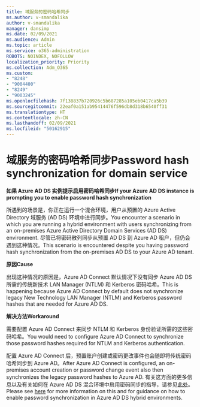 ```yaml
---
title: 域服务的密码哈希同步
ms.author: v-smandalika
author: v-smandalika
manager: dansimp
ms.date: 02/09/2021
ms.audience: Admin
ms.topic: article
ms.service: o365-administration
ROBOTS: NOINDEX, NOFOLLOW
localization_priority: Priority
ms.collection: Adm_O365
ms.custom:
- "8248"
- "9004400"
- "8249"
- "9003245"
ms.openlocfilehash: 7f138837b720926c5b687285a105eb0417ca5b39
ms.sourcegitcommit: 22eaf0a151ab95414476f596db8d318b6540ff31
ms.translationtype: HT
ms.contentlocale: zh-CN
ms.lasthandoff: 02/09/2021
ms.locfileid: "50162915"
---
```

# <a name="password-hash-synchronization-for-domain-service"></a><span data-ttu-id="a2b48-102">域服务的密码哈希同步</span><span class="sxs-lookup"><span data-stu-id="a2b48-102">Password hash synchronization for domain service</span></span>

<span data-ttu-id="a2b48-103">**如果 Azure AD DS 实例提示启用密码哈希同步**</span><span class="sxs-lookup"><span data-stu-id="a2b48-103">**If your Azure AD DS instance is prompting you to enable password hash synchronization**</span></span>

<span data-ttu-id="a2b48-104">所遇到的场景是，你正在运行一个混合环境，用户从预置的 Azure Active Directory 域服务 (AD DS) 环境中进行同步。</span><span class="sxs-lookup"><span data-stu-id="a2b48-104">You encounter a scenario in which you are running a hybrid environment with users synchronizing from an on-premises Azure Active Directory Domain Services (AD DS) environment.</span></span> <span data-ttu-id="a2b48-105">尽管已将密码散列同步从预置 AD DS 到 Azure AD 租户，但仍会遇到这种情况。</span><span class="sxs-lookup"><span data-stu-id="a2b48-105">This scenario is encountered despite you having password hash synchronization from the on-premises AD DS to your Azure AD tenant.</span></span>

<span data-ttu-id="a2b48-106">**原因**</span><span class="sxs-lookup"><span data-stu-id="a2b48-106">**Cause**</span></span>

<span data-ttu-id="a2b48-107">出现这种情况的原因是，Azure AD Connect 默认情况下没有同步 Azure AD DS 所需的传统新技术 LAN Manager (NTLM) 和 Kerberos 密码哈希。</span><span class="sxs-lookup"><span data-stu-id="a2b48-107">This is happening because Azure AD Connect by default does not synchronize legacy New Technology LAN Manager (NTLM) and Kerberos password hashes that are needed for Azure AD DS.</span></span>

<span data-ttu-id="a2b48-108">**解决方法**</span><span class="sxs-lookup"><span data-stu-id="a2b48-108">**Workaround**</span></span> 

<span data-ttu-id="a2b48-109">需要配置 Azure AD Connect 来同步 NTLM 和 Kerberos 身份验证所需的这些密码哈希。</span><span class="sxs-lookup"><span data-stu-id="a2b48-109">You would need to configure Azure AD Connect to synchronize those password hashes required for NTLM and Kerberos authentication.</span></span>

<span data-ttu-id="a2b48-110">配置 Azure AD Connect 后，预置账户创建或密码更改事件也会随即将传统密码哈希同步到 Azure AD。</span><span class="sxs-lookup"><span data-stu-id="a2b48-110">After Azure AD Connect is configured, an on-premises account creation or password change event also then synchronizes the legacy password hashes to Azure AD.</span></span> <span data-ttu-id="a2b48-111">有关这方面的更多信息以及有关如何在 Azure AD DS 混合环境中启用密码同步的指导，请参见[此处](https://docs.microsoft.com/azure/active-directory-domain-services/tutorial-configure-password-hash-sync)。</span><span class="sxs-lookup"><span data-stu-id="a2b48-111">Please see [here](https://docs.microsoft.com/azure/active-directory-domain-services/tutorial-configure-password-hash-sync) for more information on this and for guidance on how to enable password synchronization in Azure AD DS hybrid environments.</span></span>
